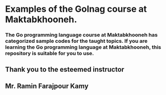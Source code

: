 # Examples of the Golnag course at Maktabkhooneh.

### The Go programming language course at Maktabkhooneh has categorized sample codes for the taught topics. If you are learning the Go programming language at Maktabkhooneh, this repository is suitable for you to use.

## Thank you to the esteemed instructor
## Mr. Ramin Farajpour Kamy